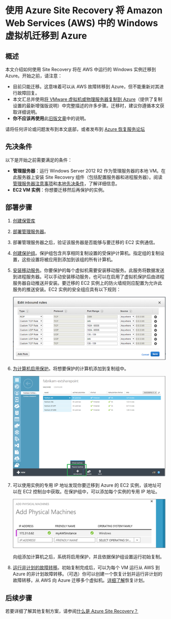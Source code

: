 <properties
	pageTitle="使用 Site Recovery 将 Windows 虚拟机从 Amazon Web Services 迁移到 Azure | Azure"
	description="本文介绍如何使用 Azure Site Recovery 将 Amazon Web Services (AWA) 中运行的 Windows 虚拟机迁移到 Azure。"
	services="site-recovery"
	documentationCenter=""
	authors="rayne-wiselman"
	manager="jwhit"
	editor=""/>

<tags
	ms.service="site-recovery"
	ms.date="03/16/2016"
	wacn.date="04/05/2016"/>

#  使用 Azure Site Recovery 将 Amazon Web Services (AWS) 中的 Windows 虚拟机迁移到 Azure

## 概述

本文介绍如何使用 Site Recovery 将在 AWS 中运行的 Windows 实例迁移到 Azure。开始之前，请注意：

- 目前只能迁移。这意味着可以从 AWS 故障转移到 Azure，但不能重新对其进行故障回复。
- 本文汇总并使用[将 VMware 虚拟机或物理服务器复制到 Azure](/documentation/articles/site-recovery-vmware-to-azure-classic)（提供了复制设置的最新增强版说明）中完整描述的许多步骤。迁移时，建议你遵循本文获取详细说明。
- **你不应该再使用**此[旧版文章](/documentation/articles/site-recovery-vmware-to-azure-classic-legacy)中的说明。

请将任何评论或问题发布到本文底部，或者发布到 [Azure 恢复服务论坛](https://social.msdn.microsoft.com/Forums/zh-cn/home?forum=hypervrecovmgr)


## 先决条件

以下是开始之前需要满足的条件：

- **管理服务器**：运行 Windows Server 2012 R2 作为管理服务器的本地 VM。在此服务器上安装 Site Recovery 组件（包括配置服务器和进程服务器）。阅读[管理服务器注意事项](/documentation/articles/site-recovery-vmware-to-azure-classic#management-server-considerations)和[本地先决条件](/documentation/articles/site-recovery-vmware-to-azure-classic#on-premises-prerequisites)，了解详细信息。
- **EC2 VM 实例**：你想要迁移然后再保护的实例。

## 部署步骤

1. [创建保管库](/documentation/articles/site-recovery-vmware-to-azure-classic#step-1-create-a-vault)
2. [部署管理服务器](/documentation/articles/site-recovery-vmware-to-azure-classic#Step-5-install-the-management-server)。
3. 部署管理服务器之后，验证该服务器是否能够与要迁移的 EC2 实例通信。
4. [创建保护组](/documentation/articles/site-recovery-vmware-to-azure-classic#step-8-create-a-protection-group)。保护组包含共享相同复制设置的受保护计算机。指定组的复制设置，这些设置将被应用到添加到该组的所有计算机。 
5. [安装移动服务](/documentation/articles/site-recovery-vmware-to-azure-classic#step-9-install-the-mobility-service)。你要保护的每个虚拟机需要安装移动服务。此服务将数据发送到进程服务器。可以手动安装移动服务，也可以在启用了虚拟机保护后由进程服务器自动推送并安装。要迁移的 EC2 实例上的防火墙规则应配置为允许此服务的推送安装。EC2 实例的安全组应具有以下规则：

	![防火墙规则](./media/site-recovery-migrate-aws-to-azure/migrate-firewall.png)

6. [为计算机启用保护](/documentation/articles/site-recovery-vmware-to-azure-classic#step-10-enable-protection-for-a-machine)。将想要保护的计算机添加到复制组中。

	![启用保护](./media/site-recovery-migrate-aws-to-azure/migrate-add-machines.png)

7. 可以使用实例的专用 IP 地址发现你要迁移到 Azure 的 EC2 实例，该地址可以在 EC2 控制台中获取。在保护组中，可以添加每个实例的专用 IP 地址。

	![启用保护](./media/site-recovery-migrate-aws-to-azure/migrate-machine-ip.png)

	向组添加计算机之后，系统将启用保护，并且依据保护组设置运行初始复制。

9. [运行非计划的故障转移](/documentation/articles/site-recovery-failover#run-an-unplanned-failover)。初始复制完成后，可以为每个 VM 运行从 AWS 到 Azure 的非计划故障转移。（可选）你可以创建一个恢复计划并运行非计划的故障转移，从 AWS 向 Azure 迁移多个虚拟机。[详细了解](/documentation/articles/site-recovery-create-recovery-plans)恢复计划。
		
## 后续步骤

若要详细了解其他复制方案，请参阅[什么是 Azure Site Recovery？](/documentation/articles/site-recovery-overview)

<!---HONumber=Mooncake_0328_2016-->
